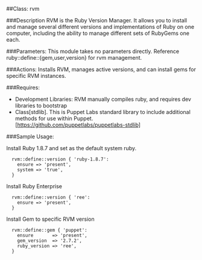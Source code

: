 ##Class: rvm

###Description
RVM is the Ruby Version Manager. It allows you to install and manage several different versions and implementations of Ruby on one computer, including the ability to manage different sets of RubyGems one each.

###Parameters:
This module takes no parameters directly. Reference ruby::define::{gem,user,version} for rvm management.

###Actions:
Installs RVM, manages active versions, and can install gems for specific RVM instances.

###Requires:
- Development Libraries: RVM manually compiles ruby, and requires dev libraries to bootstrap
- Class[stdlib]. This is Puppet Labs standard library to include additional methods for use within Puppet. [https://github.com/puppetlabs/puppetlabs-stdlib]

###Sample Usage:

Install Ruby 1.8.7 and set as the default system ruby.

```
  rvm::define::version { 'ruby-1.8.7':
    ensure => 'present',
    system => 'true',
  }
```

Install Ruby Enterprise

```
  rvm::define::version { 'ree':
    ensure => 'present',
  }
```

Install Gem to specific RVM version

```
  rvm::define::gem { 'puppet':
    ensure       => 'present',
    gem_version  => '2.7.2',
    ruby_version => 'ree',
  }
```
